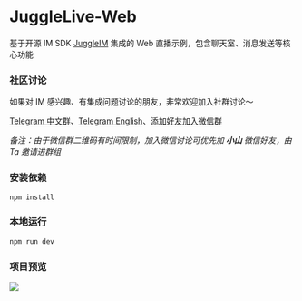 # JuggleLive-Web

基于开源 IM SDK [JuggleIM](https://github.com/juggleim) 集成的 Web 直播示例，包含聊天室、消息发送等核心功能

### 社区讨论

如果对 IM 感兴趣、有集成问题讨论的朋友，非常欢迎加入社群讨论～

[Telegram 中文群](https://t.me/juggleim_zh)、[Telegram English](https://t.me/juggleim_en)、[添加好友加入微信群](https://downloads.juggleim.com/xiaoshan.jpg)

_备注：由于微信群二维码有时间限制，加入微信讨论可优先加 **小山** 微信好友，由 Ta 邀请进群组_


### 安装依赖

```sh
npm install
```

### 本地运行

```sh
npm run dev
```

### 项目预览

![](https://downloads.juggleim.com/website/static/chatroom/web-live.jpg)